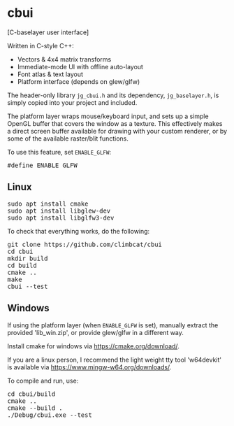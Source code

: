 # cbui

[C-baselayer user interface]

Written in C-style C++:

- Vectors & 4x4 matrix transforms
- Immediate-mode UI with offline auto-layout
- Font atlas & text layout
- Platform interface (depends on glew/glfw)

The header-only library <code>jg_cbui.h</code> and its dependency, <code>jg_baselayer.h</code>, is simply copied into your project and included.

The platform layer wraps mouse/keyboard input, and sets up a simple OpenGL buffer that covers the window as a texture.
This effectively makes a direct screen buffer available for drawing with your custom renderer, or by some of the available raster/blit functions.

To use this feature, set <code>ENABLE_GLFW</code>:

<pre>
#define ENABLE_GLFW
</pre>

## Linux

<pre>
sudo apt install cmake
sudo apt install libglew-dev
sudo apt install libglfw3-dev
</pre>

To check that everything works, do the following:

<pre>
git clone https://github.com/climbcat/cbui
cd cbui
mkdir build
cd build
cmake ..
make
cbui --test
</pre>


## Windows

If using the platform layer (when <code>ENABLE_GLFW</code> is set), manually extract the provided 'lib_win.zip', or provide glew/glfw in a different way.

Install cmake for windows via https://cmake.org/download/.

If you are a linux person, I recommend the light weight tty tool 'w64devkit' is available via https://www.mingw-w64.org/downloads/.

To compile and run, use:

<pre>
cd cbui/build
cmake ..
cmake --build .
./Debug/cbui.exe --test
</pre>
